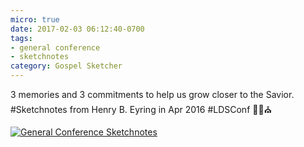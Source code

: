 ```yaml
---
micro: true
date: 2017-02-03 06:12:40-0700
tags:
- general conference
- sketchnotes
category: Gospel Sketcher
---
```


3 memories and 3 commitments to help us grow closer to the Savior. #Sketchnotes from Henry B. Eyring in Apr 2016 #LDSConf ✍🏼⛪️

[![General Conference Sketchnotes](http://www.gospelsketcher.org/uploads/2018/0424119b6c.jpg)](http://www.gospelsketcher.org/uploads/2018/0424119b6c.jpg)
